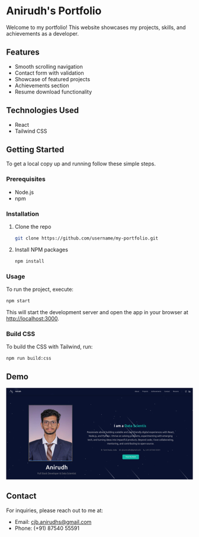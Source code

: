 # Anirudh's Portfolio

Welcome to my portfolio! This website showcases my projects, skills, and achievements as a developer.

## Features
- Smooth scrolling navigation
- Contact form with validation
- Showcase of featured projects
- Achievements section
- Resume download functionality

## Technologies Used
- React
- Tailwind CSS

## Getting Started

To get a local copy up and running follow these simple steps.

### Prerequisites
- Node.js
- npm

### Installation
1. Clone the repo
   ```bash
   git clone https://github.com/username/my-portfolio.git
   ```
2. Install NPM packages
   ```bash
   npm install
   ```

### Usage
To run the project, execute:
```bash
npm start
```
This will start the development server and open the app in your browser at [http://localhost:3000](http://localhost:3000).

### Build CSS
To build the CSS with Tailwind, run:
```bash
npm run build:css
```

## Demo
![Demo Screenshot](public/images/demo.png)

## Contact
For inquiries, please reach out to me at:
- Email: cjb.anirudhs@gmail.com
- Phone: (+91) 87540 55591
